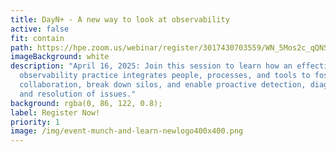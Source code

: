 ```yaml
---
title: DayN+ - A new way to look at observability
active: false
fit: contain
path: https://hpe.zoom.us/webinar/register/3017430703559/WN_5Mos2c_qQNSxAdrhkGbvxw
imageBackground: white
description: "April 16, 2025: Join this session to learn how an effective
  observability practice integrates people, processes, and tools to foster
  collaboration, break down silos, and enable proactive detection, diagnosis,
  and resolution of issues."
background: rgba(0, 86, 122, 0.8);
label: Register Now!
priority: 1
image: /img/event-munch-and-learn-newlogo400x400.png
---
```


